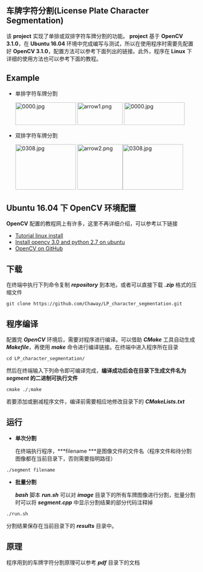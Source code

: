 车牌字符分割(License Plate Character Segmentation)
-------
该 **project** 实现了单排或双排字符车牌分割的功能。  **project** 基于 **OpenCV 3.1.0**，在 **Ubuntu 16.04** 环境中完成编写与测试，所以在使用程序时需要先配置好 **OpenCV 3.1.0**，配置方法可以参考下面列出的链接。此外，程序在 **Linux** 下详细的使用方法也可以参考下面的教程。


Example
---
* 单排字符车牌分割

   <img src="https://github.com/Chaway/LP_character_segmentation/blob/master/0000.jpg" alt="0000.jpg" width="160" height="60"> <img src="https://github.com/Chaway/LP_character_segmentation/blob/master/arrows/arrow1.png" alt="arrow1.png" width="120" height="60"> <img src="https://github.com/Chaway/LP_character_segmentation/blob/master/results/0000.jpg" alt="0000.jpg" width="160" height="60">

* 双排字符车牌分割

   <img src="https://github.com/Chaway/LP_character_segmentation/blob/master/0308.jpg" alt="0308.jpg" width="160" height="120"> <img src="https://github.com/Chaway/LP_character_segmentation/blob/master/arrows/arrow2.png" alt="arrow2.png" width="120" height="120"><img src="https://github.com/Chaway/LP_character_segmentation/blob/master/results/0308.jpg" alt="0308.jpg" width="160" height="120">


Ubuntu 16.04 下 OpenCV 环境配置
------
**OpenCV** 配置的教程网上有许多，这里不再详细介绍，可以参考以下链接
- [Tutorial linux install](http://docs.opencv.org/3.1.0/d7/d9f/tutorial_linux_install.html)
- [Install opencv 3.0 and python 2.7 on ubuntu](http://www.pyimagesearch.com/2015/06/22/install-opencv-3-0-and-python-2-7-on-ubuntu/)
- [OpenCV on GitHub](https://github.com/opencv/opencv)



下载
------
在终端中执行下列命令复制 ***repository*** 到本地，或者可以直接下载 ***.zip*** 格式的压缩文件
```
git clone https://github.com/Chaway/LP_character_segmentation.git
```


程序编译
-------
配置完 ***OpenCV*** 环境后，需要对程序进行编译。可以借助 ***CMake*** 工具自动生成 ***Makefile***，再使用 ***make*** 命令进行编译链接。在终端中进入程序所在目录
```
cd LP_character_segmentation/
```
然后在终端输入下列命令即可编译完成，**编译成功后会在目录下生成文件名为 *segment* 的二进制可执行文件**
```
cmake ./;make
```
若要添加或删减程序文件，编译前需要相应地修改目录下的 ***CMakeLists.txt***


运行
-----

- **单次分割**

  在终端执行程序，***filename ***是图像文件的文件名（程序文件和待分割图像都在当前目录下，否则需要指明路径）
  
```
./segment filename
```

- **批量分割**

  ***bash*** 脚本 ***run.sh*** 可以对 ***image*** 目录下的所有车牌图像进行分割，批量分割时可以将 ***segment.cpp*** 中显示分割结果的部分代码注释掉

```
./run.sh
```
分割结果保存在当前目录下的 ***results*** 目录中。

原理
------
程序用到的车牌字符分割原理可以参考 ***pdf*** 目录下的文档

